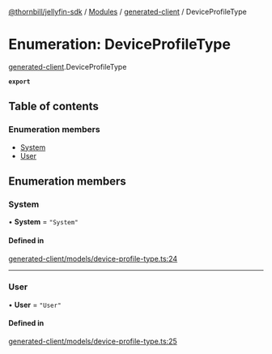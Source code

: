 [@thornbill/jellyfin-sdk](../README.md) / [Modules](../modules.md) / [generated-client](../modules/generated_client.md) / DeviceProfileType

# Enumeration: DeviceProfileType

[generated-client](../modules/generated_client.md).DeviceProfileType

**`export`**

## Table of contents

### Enumeration members

- [System](generated_client.DeviceProfileType.md#system)
- [User](generated_client.DeviceProfileType.md#user)

## Enumeration members

### System

• **System** = `"System"`

#### Defined in

[generated-client/models/device-profile-type.ts:24](https://github.com/thornbill/jellyfin-sdk-typescript/blob/eb13db7/src/generated-client/models/device-profile-type.ts#L24)

___

### User

• **User** = `"User"`

#### Defined in

[generated-client/models/device-profile-type.ts:25](https://github.com/thornbill/jellyfin-sdk-typescript/blob/eb13db7/src/generated-client/models/device-profile-type.ts#L25)
